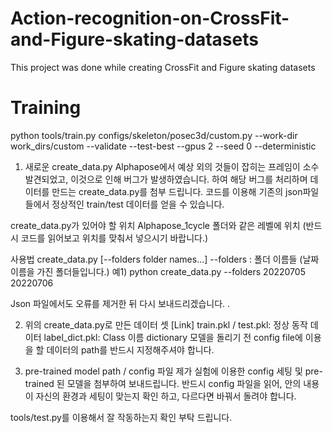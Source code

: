 # Action-recognition-on-CrossFit-and-Figure-skating-datasets
This project was done while creating CrossFit and Figure skating datasets
# Training 
python tools/train.py configs/skeleton/posec3d/custom.py --work-dir work_dirs/custom --validate --test-best --gpus 2 --seed 0 --deterministic

1. 새로운 create_data.py
  Alphapose에서 예상 외의 것들이 잡히는 프레임이 소수 발견되었고, 이것으로 인해 버그가 발생하였습니다. 하여 해당 버그를 처리하며 데이터를 만드는 create_data.py를 첨부 드립니다. 
코드를 이용해 기존의 json파일들에서 정상적인 train/test 데이터를 얻을 수 있습니다. 

  create_data.py가 있어야 할 위치
    Alphapose_1cycle 폴더와 같은 레벨에 위치 (반드시 코드를 읽어보고 위치를 맞춰서 넣으시기 바랍니다.) 

  사용법
    create_data.py [--folders folder names...]
      --folders : 폴더 이름들 (날짜 이름을 가진 폴더들입니다.)
    예1) python create_data.py --folders 20220705 20220706 

Json 파일에서도 오류를 제거한 뒤 다시 보내드리겠습니다.  .

2. 위의 create_data.py로 만든 데이터 셋 [Link]
train.pkl / test.pkl: 정상 동작 데이터
label_dict.pkl: Class 이름 dictionary
모델을 돌리기 전 config file에 이용을 할 데이터의 path를 반드시 지정해주셔야 합니다. 

3. pre-trained model path / config 파일
제가 실험에 이용한 config 세팅 및 pre-trained 된 모델을 첨부하여 보내드립니다.
반드시 config 파일을 읽어, 안의 내용이 자신의 환경과 세팅이 맞는지 확인 하고, 다르다면 바꿔서 돌려야 합니다. 

tools/test.py를 이용해서 잘 작동하는지 확인 부탁 드립니다.

